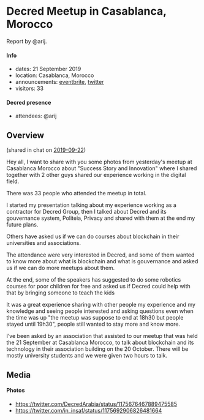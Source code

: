 # Decred Meetup in Casablanca, Morocco

Report by @arij.

#### Info

- dates: 21 September 2019
- location: Casablanca, Morocco
- announcements: [eventbrite](https://www.eventbrite.com/e/decred-meetup-casablanca-tickets-72108405181), [twitter](https://twitter.com/DecredArabia/status/1171117988461854721)
- visitors: 33

#### Decred presence

- attendees: @arij

## Overview

(shared in chat on [2019-09-22](https://matrix.to/#/!aNPTuiryMFmdMQWUzb:decred.org/$156914094936513JoWdj:decred.org))

Hey all, I want to share with you some photos from yesterday's meetup at Casablanca Morocco about "Success Story and Innovation" where I shared together with 2 other guys shared our experience working in the digital field.

There was 33 people who attended the meetup in total.

I started my presentation talking about my experience working as a contractor for Decred Group, then I talked about Decred and its gouvernance system, Politeia, Privacy and shared with them at the end my future plans.

Others have asked us if we can do courses about blockchain in their universities and associations.

The attendance were very interested in Decred, and some of them wanted to know more about what is blockchain and what is gouvernance and asked us if we can do  more meetups about them.

At the end, some of the speakers has suggested to do some robotics courses for poor children for free and asked us if Decred could help with that by bringing someone to teach the kids

It was a great experience sharing with other people my experience and my knowledge and seeing people interested and asking questions even when the time was up "the meetup was suppose to end at 18h30 but people stayed until 19h30", people still wanted to stay more and know more.

I’ve been asked by an association that assisted to our meetup that was held the 21 September at Casablanca Morocco, to talk about blockchain and its technology in their association building on the 20 October. There will be mostly university students and we were given two hours to talk.

## Media

#### Photos

- https://twitter.com/DecredArabia/status/1175676467889475585
- https://twitter.com/in_insaf/status/1175692906826481664
